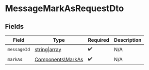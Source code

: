# MessageMarkAsRequestDto


## Fields

| Field                                                  | Type                                                   | Required                                               | Description                                            |
| ------------------------------------------------------ | ------------------------------------------------------ | ------------------------------------------------------ | ------------------------------------------------------ |
| `messageId`                                            | [string\|array](../../Models/Components/MessageId.md)  | :heavy_check_mark:                                     | N/A                                                    |
| `markAs`                                               | [Components\MarkAs](../../Models/Components/MarkAs.md) | :heavy_check_mark:                                     | N/A                                                    |